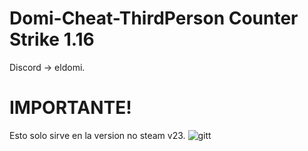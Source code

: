 # Domi-Cheat-ThirdPerson Counter Strike 1.16
Discord -> eldomi.


# IMPORTANTE!
Esto solo sirve en la version no steam v23.
![gitt](https://github.com/user-attachments/assets/ba10828c-02f0-4af8-9a01-90732ea7d75e)
